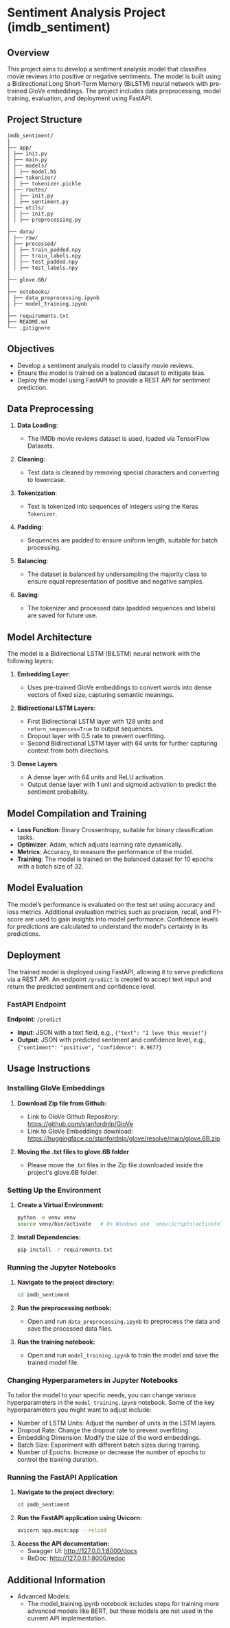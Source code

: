 # Sentiment Analysis Project (imdb_sentiment)

## Overview

This project aims to develop a sentiment analysis model that classifies movie reviews into positive or negative sentiments. The model is built using a Bidirectional Long Short-Term Memory (BiLSTM) neural network with pre-trained GloVe embeddings. The project includes data preprocessing, model training, evaluation, and deployment using FastAPI.

## Project Structure
```plaintext
imdb_sentiment/
│
├── app/
│ ├── init.py
│ ├── main.py
│ ├── models/
│ │ ├── model.h5
│ ├── tokenizer/
│ │ ├── tokenizer.pickle
│ ├── routes/
│ │ ├── init.py
│ │ ├── sentiment.py
│ ├── utils/
│ │ ├── init.py
│ │ ├── preprocessing.py
│
├── data/
│ ├── raw/
│ ├── processed/
│ │ ├── train_padded.npy
│ │ ├── train_labels.npy
│ │ ├── test_padded.npy
│ │ ├── test_labels.npy
│
├── glove.6B/
│
├── notebooks/
│ ├── data_preprocessing.ipynb
│ ├── model_training.ipynb
│
├── requirements.txt
├── README.md
└── .gitignore
```

## Objectives

- Develop a sentiment analysis model to classify movie reviews.
- Ensure the model is trained on a balanced dataset to mitigate bias.
- Deploy the model using FastAPI to provide a REST API for sentiment prediction.

## Data Preprocessing

1. **Data Loading**:
   - The IMDb movie reviews dataset is used, loaded via TensorFlow Datasets.

2. **Cleaning**:
   - Text data is cleaned by removing special characters and converting to lowercase.

3. **Tokenization**:
   - Text is tokenized into sequences of integers using the Keras `Tokenizer`.

4. **Padding**:
   - Sequences are padded to ensure uniform length, suitable for batch processing.

5. **Balancing**:
   - The dataset is balanced by undersampling the majority class to ensure equal representation of positive and negative samples.

6. **Saving**:
   - The tokenizer and processed data (padded sequences and labels) are saved for future use.

## Model Architecture

The model is a Bidirectional LSTM (BiLSTM) neural network with the following layers:

1. **Embedding Layer**:
   - Uses pre-trained GloVe embeddings to convert words into dense vectors of fixed size, capturing semantic meanings.

2. **Bidirectional LSTM Layers**:
   - First Bidirectional LSTM layer with 128 units and `return_sequences=True` to output sequences.
   - Dropout layer with 0.5 rate to prevent overfitting.
   - Second Bidirectional LSTM layer with 64 units for further capturing context from both directions.

3. **Dense Layers**:
   - A dense layer with 64 units and ReLU activation.
   - Output dense layer with 1 unit and sigmoid activation to predict the sentiment probability.

## Model Compilation and Training

- **Loss Function**: Binary Crossentropy, suitable for binary classification tasks.
- **Optimizer**: Adam, which adjusts learning rate dynamically.
- **Metrics**: Accuracy, to measure the performance of the model.
- **Training**: The model is trained on the balanced dataset for 10 epochs with a batch size of 32.

## Model Evaluation

The model’s performance is evaluated on the test set using accuracy and loss metrics. Additional evaluation metrics such as precision, recall, and F1-score are used to gain insights into model performance. Confidence levels for predictions are calculated to understand the model's certainty in its predictions.

## Deployment

The trained model is deployed using FastAPI, allowing it to serve predictions via a REST API. An endpoint `/predict` is created to accept text input and return the predicted sentiment and confidence level.

### FastAPI Endpoint

**Endpoint**: `/predict`
- **Input**: JSON with a text field, e.g., `{"text": "I love this movie!"}`
- **Output**: JSON with predicted sentiment and confidence level, e.g., `{"sentiment": "positive", "confidence": 0.9677}`

## Usage Instructions

### Installing GloVe Embeddings

1. **Download Zip file from Github:**
    - Link to GloVe Github Repository: https://github.com/stanfordnlp/GloVe
    - Link to GloVe Embeddings download: https://huggingface.co/stanfordnlp/glove/resolve/main/glove.6B.zip 

2. **Moving the .txt files to glove.6B folder**
    - Please move the .txt files in the Zip file downloaded inside the project's glove.6B folder.

### Setting Up the Environment

1. **Create a Virtual Environment:**
   ```bash
   python -m venv venv
   source venv/bin/activate   # On Windows use `venv\Scripts\activate`

2. **Install Dependencies:**
    ```bash
    pip install -r requirements.txt

### Running the Jupyter Notebooks

1. **Navigate to the project directory:**
    ```bash
    cd imdb_sentiment

2. **Run the preprocessing notbook:**
    - Open and run `data_preprocessing.ipynb` to preprocess the data and save the processed data files.

3. **Run the training notebook:**
    - Open and run `model_training.ipynb` to train the model and save the trained model file.

### Changing Hyperparameters in Jupyter Notebooks

To tailor the model to your specific needs, you can change various hyperparameters in the `model_training.ipynb` notebook. Some of the key hyperparameters you might want to adjust include:
- Number of LSTM Units: Adjust the number of units in the LSTM layers.
- Dropout Rate: Change the dropout rate to prevent overfitting.
- Embedding Dimension: Modify the size of the word embeddings.
- Batch Size: Experiment with different batch sizes during training.
- Number of Epochs: Increase or decrease the number of epochs to control the training duration.

### Running the FastAPI Application

1. **Navigate to the project directory:**
    ```bash
    cd imdb_sentiment

2. **Run the FastAPI application using Uvicorn:**
    ```bash
    uvicorn app.main:app --reload

3. **Access the API documentation:**
    - Swagger UI: http://127.0.0.1:8000/docs
    - ReDoc: http://127.0.0.1:8000/redoc

## Additional Information

- Advanced Models: 
    - The model_training.ipynb notebook includes steps for training more advanced models like BERT, but these models are not used in the current API implementation.
